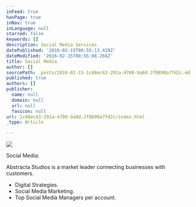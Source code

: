 ```yaml
---
inFeed: true
hasPage: true
inNav: true
inLanguage: null
starred: false
keywords: []
description: Social Media Services
datePublished: '2016-02-15T00:55:13.429Z'
dateModified: '2016-02-15T00:55:08.266Z'
title: Social Media
author: []
sourcePath: _posts/2016-02-15-1c88ec43-291a-4700-9a8d-2f0890a7fd2c.md
published: true
authors: []
publisher:
  name: null
  domain: null
  url: null
  favicon: null
url: 1c88ec43-291a-4700-9a8d-2f0890a7fd2c/index.html
_type: Article

---
```

![](https://the-grid-user-content.s3-us-west-2.amazonaws.com/54b22d7c-9055-4fd5-8df1-a44c5dcf56fa.png)

Social Media:

Abstracta Studios is a market leader connecting businesses with customers.

* Digital Strategies.
* Social Media Marketing.
* Top Social Media Managers per account.